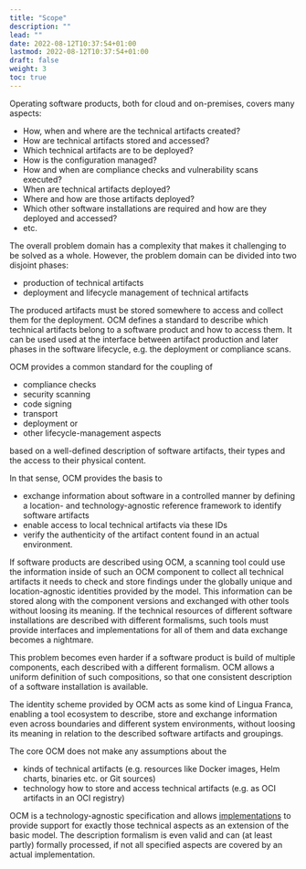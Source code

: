 ```yaml
---
title: "Scope"
description: ""
lead: ""
date: 2022-08-12T10:37:54+01:00
lastmod: 2022-08-12T10:37:54+01:00
draft: false
weight: 3
toc: true
---
```


Operating software products, both for cloud and on-premises, covers many aspects:

- How, when and where are the technical artifacts created?
- How are technical artifacts stored and accessed?
- Which technical artifacts are to be deployed?
- How is the configuration managed?
- How and when are compliance checks and vulnerability scans executed?
- When are technical artifacts deployed?
- Where and how are those artifacts deployed?
- Which other software installations are required and how are they deployed and accessed?
- etc.

The overall problem domain has a complexity that makes it challenging to be solved as a whole.
However, the problem domain can be divided into two disjoint phases:

- production of technical artifacts
- deployment and lifecycle management of technical artifacts

The produced artifacts must be stored somewhere to access and collect them for the deployment.
OCM defines a standard to describe which technical artifacts belong to a software product and how to
access them. It can be used used at the interface between artifact production and later phases
in the software lifecycle, e.g. the deployment or compliance scans.

OCM provides a common standard for the coupling of

- compliance checks
- security scanning
- code signing
- transport
- deployment or
- other lifecycle-management aspects

based on a well-defined description of software artifacts, their types and the access to their physical content.

In that sense, OCM provides the basis to

- exchange information about software in a controlled manner by defining a location- and technology-agnostic reference
  framework to identify software artifacts
- enable access to local technical artifacts via these IDs
- verify the authenticity of the artifact content found in an actual environment.

If software products are described using OCM, a scanning tool could use the information inside of such an OCM component
to collect all technical artifacts it needs to check and store findings under the globally unique and location-agnostic
identities provided by the model.
This information can be stored along with the component versions and exchanged with other tools without loosing its meaning.
If the technical resources of different software installations are described with different
formalisms, such tools must provide interfaces and implementations for all of them and data exchange becomes a nightmare.

This problem becomes even harder if a software product is build of multiple components, each described with
a different formalism. OCM allows a uniform definition of such compositions, so that one consistent description of
a software installation is available.

The identity scheme provided by OCM acts as some kind of Lingua Franca, enabling
a tool ecosystem to describe, store and exchange information even across boundaries and different system environments, without
loosing its meaning in relation to the described software artifacts and groupings.

The core OCM does not make any assumptions about the

- kinds of technical artifacts (e.g. resources like Docker images, Helm charts, binaries etc. or Git sources)
- technology how to store and access technical artifacts (e.g. as OCI artifacts in an OCI registry)

OCM is a technology-agnostic specification and allows [implementations](https://github.com/open-component-model/ocm-spec/blob/main/doc/specification/extensionpoints/README.md) to provide support for exactly those technical aspects as an extension of the basic model.
The description formalism is even valid and can (at least partly) formally processed,
if not all specified aspects are covered by an actual implementation.
